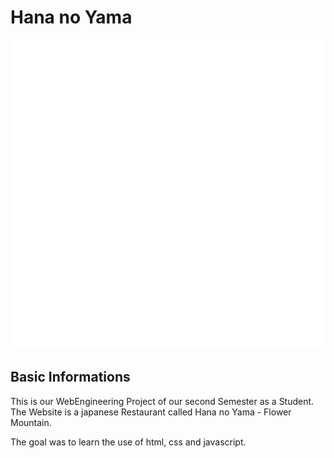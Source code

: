 # Hana no Yama

![image](/images/Logo/Logo_White.png)


## Basic Informations

This is our WebEngineering Project of our second Semester as a Student.
The Website is a japanese Restaurant called Hana no Yama - Flower Mountain.

The goal was to learn the use of html, css and javascript.
